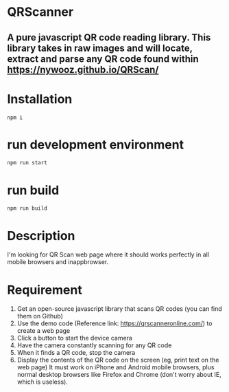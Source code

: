 
# QRScanner

## A pure javascript QR code reading library. This library takes in raw images and will locate, extract and parse any QR code found within https://nywooz.github.io/QRScan/

# Installation
```
npm i
```

# run development environment
```
npm run start
```

# run build
```
npm run build
```

# Description
I'm looking for QR Scan web page where it should works perfectly in all mobile browsers and inappbrowser.

# Requirement
1. Get an open-source javascript library that scans QR codes (you can find them on Github)
2. Use the demo code (Reference link: https://qrscanneronline.com/) to create a web page
3. Click a button to start the device camera
4. Have the camera constantly scanning for any QR code
5. When it finds a QR code, stop the camera
6. Display the contents of the QR code on the screen (eg, print text on the web page)
It must work on iPhone and Android mobile browsers, plus normal desktop browsers like Firefox and Chrome (don't worry about IE, which is useless).

